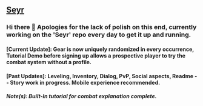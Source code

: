 ## [Seyr](http://ascea.herokuapp.com/)
### Hi there 👋 Apologies for the lack of polish on this end, currently working on the 'Seyr' repo every day to get it up and running.

#### [Current Update]: Gear is now uniquely randomized in every occurrence, Tutorial Demo before signing up allows a prospective player to try the combat system without a profile.
#### [Past Updates]: Leveling, Inventory, Dialog, PvP, Social aspects, Readme -- Story work in progress. Mobile experience recommended.
##### Note(s): Built-In tutorial for combat explanation complete.

<!--
**Daethos/Daethos** is a ✨ _special_ ✨ repository because its `README.md` (this file) appears on your GitHub profile.

Here are some ideas to get you started:

- 🔭 I’m currently working on ...
- 🌱 I’m currently learning ...
- 👯 I’m looking to collaborate on ...
- 🤔 I’m looking for help with ...
- 💬 Ask me about ...
- 📫 How to reach me: ...
- 😄 Pronouns: ...
- ⚡ Fun fact: ...
-->
